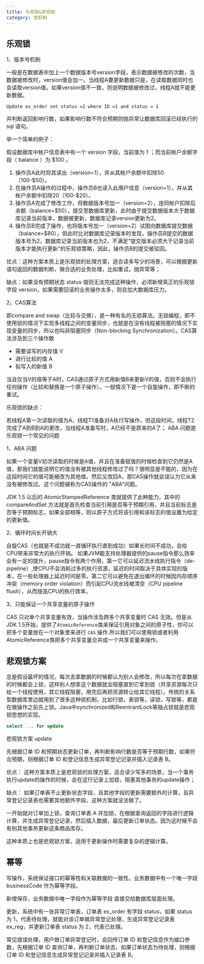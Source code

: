 ```yaml
---
title: 乐观锁&悲观锁
category: 锁机制
---
```


## 乐观锁

1、版本号机制

一般是在数据表中加上一个数据版本号version字段，表示数据被修改的次数，当数据被修改时，version值会加一。当线程A要更新数据只是，在读取数据同时也会读取version值，如果version值不一致，则说明数据被修改过，线程A就不能更新数据。

`Update ex_order set status =2 where ID =1 and status = 1`

并判断返回影响行数，如果影响行数不符合预期则抛异常让数据库回滚已经执行的 sql 语句。

举一个简单的例子：

假设数据库中帐户信息表中有一个 version 字段，当前值为 1 ；而当前帐户余额字段（ balance ）为 $100 。

1. 操作员A此时将其读出（version=1），并从其帐户余额中扣除$50（$100-$50）。
2. 在操作员A操作的过程中，操作员B也读入此用户信息（version=1），并从其帐户余额中扣除$20（$100-$20）。
3. 操作员A完成了修改工作，将数据版本号加一（version=2），连同帐户扣除后余额（balance=$50），提交至数据库更新，此时由于提交数据版本大于数据库记录当前版本，数据被更新，数据库记录version更新为2。
4. 操作员B完成了操作，也将版本号加一（version=2）试图向数据库提交数据（balance=$80），但此时比对数据库记录版本时发现，操作员B提交的数据版本号为2，数据库记录当前版本也为2，不满足“提交版本必须大于记录当前版本才能执行更新“的乐观锁策略，因此，操作员B的提交被驳回。

优点：这种方案本质上是乐观锁的处理方案，适合读多写少的场景，可以根据更新语句返回的数据判断，做合适的业务处理，比如重试，抛异常等；

缺点：如果没有预期状态 status 值则无法完成这种操作，必须新增真正的乐观锁字段 version，如果需要回滚的业务操作太多，则会加大数据库压力。

2、CAS算法

即compare and swap（比较与交换），是一种有名的无锁算法。无锁编程，即不使用锁的情况下实现多线程之间的变量同步，也就是在没有线程被阻塞的情况下实现变量的同步，所以也叫非阻塞同步（Non-blocking Synchronization）。CAS算法涉及到三个操作数

- 需要读写的内存值 V
- 进行比较的值 A
- 拟写入的新值 B

当且仅当V的值等于A时，CAS通过原子方式用新值B来更新V的值，否则不会执行任何操作（比较和替换是一个原子操作）。一般情况下是一个自旋操作，即不断的重试。

乐观锁的缺点：

若线程A第一次读取的值为A，线程T1准备对A执行写操作，但这段时间，线程T2完成了A到B到A的更改，当线程A准备写时，A已经不是原来的A了； ABA 问题是乐观锁一个常见的问题

1、ABA 问题

如果一个变量V初次读取的时候是A值，并且在准备赋值的时候检查到它仍然是A值，那我们就能说明它的值没有被其他线程修改过了吗？很明显是不能的，因为在这段时间它的值可能被改为其他值，然后又改回A，那CAS操作就会误认为它从来没有被修改过。这个问题被称为CAS操作的 "ABA"问题。

JDK 1.5 以后的 AtomicStampedReference 类就提供了此种能力，其中的 compareAndSet 方法就是首先检查当前引用是否等于预期引用，并且当前标志是否等于预期标志，如果全部相等，则以原子方式将该引用和该标志的值设置为给定的更新值。

2、循环时间长开销大

自旋CAS（也就是不成功就一直循环执行直到成功）如果长时间不成功，会给CPU带来非常大的执行开销。 如果JVM能支持处理器提供的pause指令那么效率会有一定的提升，pause指令有两个作用，第一它可以延迟流水线执行指令（de-pipeline）,使CPU不会消耗过多的执行资源，延迟的时间取决于具体实现的版本，在一些处理器上延迟时间是零。第二它可以避免在退出循环的时候因内存顺序冲突（memory order violation）而引起CPU流水线被清空（CPU pipeline flush），从而提高CPU的执行效率。

3、只能保证一个共享变量的原子操作

CAS 只对单个共享变量有效，当操作涉及跨多个共享变量时 CAS 无效。但是从 JDK 1.5开始，提供了`AtomicReference`类来保证引用对象之间的原子性，你可以把多个变量放在一个对象里来进行 `CAS` 操作.所以我们可以使用锁或者利用AtomicReference类把多个共享变量合并成一个共享变量来操作。


## 悲观锁方案

总是假设最坏的情况，每次去拿数据的时候都认为别人会修改，所以每次在拿数据的时候都会上锁，这样别人想拿这个数据就会阻塞直到它拿到锁（共享资源每次只给一个线程使用，其它线程阻塞，用完后再把资源转让给其它线程）。传统的关系型数据库里边就用到了很多这种锁机制，比如行锁，表锁等，读锁，写锁等，都是在做操作之前先上锁。Java中synchronized和ReentrantLock等独占锁就是悲观锁思想的实现。

```sql
select ... for update
```

悲观锁方案 update

先根据订单 ID 和预期状态更新订单，再判断影响行数是否等于预期行数，如果符合预期，则根据订单 ID 和登记信息生成异常登记记录并插入记录表 B。

优点： 这种方案本质上是悲观锁的处理方案，适合读少写多的场景，当一个事务执行update的操作的时候，会在这行记录上加锁，阻塞其他事务的update操作；

缺点： 如果订单表不止更新状态字段，且其他字段的更新需要额外的计算，且异常登记记录表也需要其他额外字段，这种方案就没法做了。

一开始就对订单加上锁，查询订单表 A 并加锁，在根据查询返回的字段进行逻辑计算，并生成异常登记记录，然后插入数据，最后更新订单状态。因为这时候不会有别其他事务更新这条商品库存。

这种本质上也是悲观锁方案，适用于更新操作时需要复杂的逻辑计算。

## 幂等

写操作，系统保证接口的幂等性和关联数据的一致性。业务数据中有一个唯一字段 businessCode 作为幂等字段。

新增保存，业务数据中唯一字段作为幂等字段 直接交给数据库层面处理。

更新，系统中有一张异常订单表，订单表 ex_order 有字段 status，如果 status 为 1，代表待处理，就能对该订单做异常登记处理，生成异常登记记录表 ex_reg，并更新订单表 status 为 2，代表已处理。

常见错误处理，用户做订单异常登记时，会回传订单 ID 和登记信息作为接口参数，先根据订单 ID 查询订单，再判断订单状态，如果订单状态为待处理，则根据订单 ID 和登记信息生成异常登记记录并插入记录表 B。
